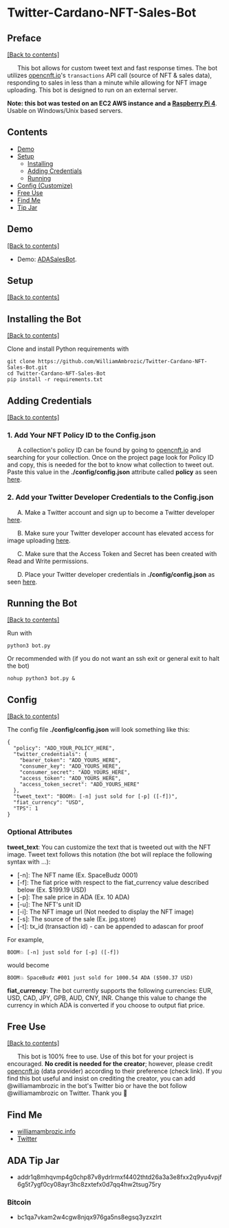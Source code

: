 # Twitter-Cardano-NFT-Sales-Bot

## Preface

[[Back to contents]](https://github.com/WilliamAmbrozic/Twitter-Cardano-NFT-Sales-Bot#contents)

&nbsp;&nbsp;&nbsp;&nbsp;&nbsp;&nbsp;This bot allows for custom tweet text and fast response times. The bot utilizes [opencnft.io](https://opencnft.io/)'s ```transactions``` API call (source of NFT & sales data), responding to sales in less than a minute while allowing for NFT image uploading. This bot is designed to run on an external server.

**Note: this bot was tested on an EC2 AWS instance and a [Raspberry Pi 4](https://www.raspberrypi.com/products/raspberry-pi-4-model-b/)**. Usable on Windows/Unix based servers.

## Contents
- [Demo](https://github.com/WilliamAmbrozic/Twitter-Cardano-NFT-Sales-Bot#Demo)  
- [Setup](https://github.com/WilliamAmbrozic/Twitter-Cardano-NFT-Sales-Bot#Setup)  
  - [Installing](https://github.com/WilliamAmbrozic/Twitter-Cardano-NFT-Sales-Bot#Installing-the-Bot) 
  - [Adding Credentials](https://github.com/WilliamAmbrozic/Twitter-Cardano-NFT-Sales-Bot#Adding-Credentials)
  - [Running](https://github.com/WilliamAmbrozic/Twitter-Cardano-NFT-Sales-Bot#Running-the-Bot)  
- [Config (Customize)](https://github.com/WilliamAmbrozic/Twitter-Cardano-NFT-Sales-Bot#Config)
- [Free Use](https://github.com/WilliamAmbrozic/Twitter-Cardano-NFT-Sales-Bot#Free-Use)
- [Find Me](https://github.com/WilliamAmbrozic/Twitter-Cardano-NFT-Sales-Bot#find-me)
- [Tip Jar](https://github.com/WilliamAmbrozic/Twitter-Cardano-NFT-Sales-Bot#ADA-Tip-Jar)

## Demo

[[Back to contents]](https://github.com/WilliamAmbrozic/Twitter-Cardano-NFT-Sales-Bot#contents)

* Demo: [ADASalesBot](https://twitter.com/adasalesbot).

## Setup

[[Back to contents]](https://github.com/WilliamAmbrozic/Twitter-Cardano-NFT-Sales-Bot#contents)

## Installing the Bot

[[Back to contents]](https://github.com/WilliamAmbrozic/Twitter-Cardano-NFT-Sales-Bot#contents)

Clone and install Python requirements with
```
git clone https://github.com/WilliamAmbrozic/Twitter-Cardano-NFT-Sales-Bot.git
cd Twitter-Cardano-NFT-Sales-Bot
pip install -r requirements.txt
```

## Adding Credentials

[[Back to contents]](https://github.com/WilliamAmbrozic/Twitter-Cardano-NFT-Sales-Bot#contents)

### 1. Add Your NFT Policy ID to the Config.json

&nbsp;&nbsp;&nbsp;&nbsp;&nbsp;&nbsp;A collection's policy ID can be found by going to [opencnft.io](https://opencnft.io/) and searching for your collection. Once on the project page look for Policy ID and copy, this is needed for the bot to know what collection to tweet out. Paste this value in the **./config/config.json** attribute called **policy** as seen [here](https://github.com/WilliamAmbrozic/Twitter-Cardano-NFT-Sales-Bot#Config).

### 2. Add your Twitter Developer Credentials to the Config.json

&nbsp;&nbsp;&nbsp;&nbsp;&nbsp;&nbsp;A. Make a Twitter account and sign up to become a Twitter developer [here](https://developer.twitter.com/).

&nbsp;&nbsp;&nbsp;&nbsp;&nbsp;&nbsp;B. Make sure your Twitter developer account has elevated access for image uploading [here](https://developer.twitter.com/en/portal/products/elevated).

&nbsp;&nbsp;&nbsp;&nbsp;&nbsp;&nbsp;C. Make sure that the Access Token and Secret has been created with Read and Write permissions.

&nbsp;&nbsp;&nbsp;&nbsp;&nbsp;&nbsp;D. Place your Twitter developer credentials in **./config/config.json** as seen [here](https://github.com/WilliamAmbrozic/Twitter-Cardano-NFT-Sales-Bot#Config).

## Running the Bot

[[Back to contents]](https://github.com/WilliamAmbrozic/Twitter-Cardano-NFT-Sales-Bot#contents)

Run with 
```
python3 bot.py
```
Or recommended with (if you do not want an ssh exit or general exit to halt the bot)
```
nohup python3 bot.py &
```

## Config

[[Back to contents]](https://github.com/WilliamAmbrozic/Twitter-Cardano-NFT-Sales-Bot#contents)

The config file **./config/config.json** will look something like this:
```
{
  "policy": "ADD_YOUR_POLICY_HERE",
  "twitter_credentials": {
    "bearer_token": "ADD_YOURS_HERE",
    "consumer_key": "ADD_YOURS_HERE",
    "consumer_secret": "ADD_YOURS_HERE",
    "access_token": "ADD_YOURS_HERE",
    "access_token_secret": "ADD_YOURS_HERE"
  },
  "tweet_text": "BOOM💥 [-n] just sold for [-p] ([-f])",
  "fiat_currency": "USD",
  "TPS": 1
}
```

### Optional Attributes
**tweet_text**: You can customize the text that is tweeted out with the NFT image. Tweet text follows this notation (the bot will replace the following syntax with ...):
* [-n]: The NFT name (Ex. SpaceBudz 0001)
* [-f]: The fiat price with respect to the fiat_currency value described below (Ex. $199.19 USD)
* [-p]: The sale price in ADA (Ex. 10 ADA)
* [-u]: The NFT's unit ID
* [-i]: The NFT image url (Not needed to display the NFT image)
* [-s]: The source of the sale (Ex. jpg.store)
* [-t]: tx_id (transaction id) - can be appended to adascan for proof

For example, 
```
BOOM💥 [-n] just sold for [-p] ([-f])
```
would become
```
BOOM💥 SpaceBudz #001 just sold for 1000.54 ADA ($500.37 USD)
```

**fiat_currency**: The bot currently supports the following currencies: EUR, USD, CAD, JPY, GPB, AUD, CNY, INR. Change this value to change the currency in which ADA is converted if you choose to output fiat price.


## Free Use

[[Back to contents]](https://github.com/WilliamAmbrozic/Twitter-Cardano-NFT-Sales-Bot#contents)

&nbsp;&nbsp;&nbsp;&nbsp;&nbsp;&nbsp;This bot is 100% free to use. Use of this bot for your project is encouraged. **No credit is needed for the creator**; however, please credit [opencnft.io](https://api.opencnft.io/1/) (data provider) according to their preference (check link). If you find this bot useful and insist on crediting the creator, you can add @williamambrozic in the bot's Twitter bio or have the bot follow @williamambrozic on Twitter. Thank you 🙂

## Find Me

- [williamambrozic.info](https://williamambrozic.info)
- [Twitter](https://twitter.com/WilliamAmbrozic)

## ADA Tip Jar
  * addr1q8mhqvmp4g0chp87v8ydrlrmxf4402thtd26a3a3e8fxx2q9yu4vpjf6g5t7ygf0cy08ayr3hc8zxtefx0d7qq4hw2tsug75ry
### Bitcoin
  * bc1qa7vkam2w4cgw8njqx976ga5ns8egsq3yzxzlrt

